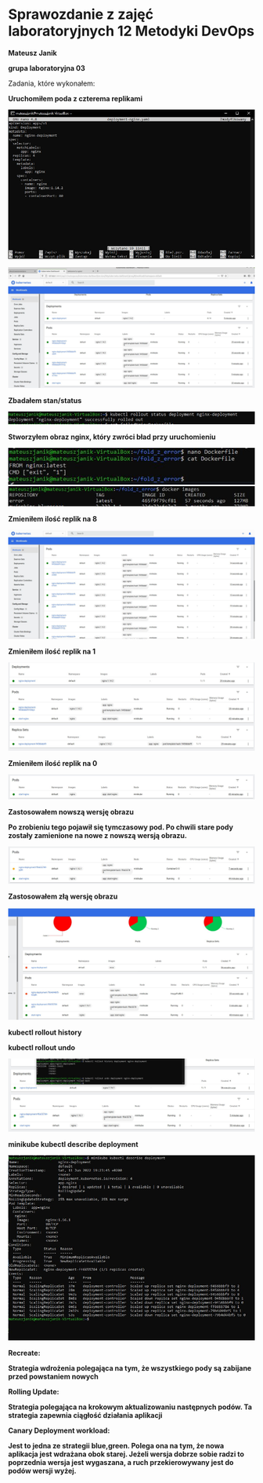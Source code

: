 <h1>Sprawozdanie z zajęć laboratoryjnych 12 Metodyki DevOps</h1>
<strong>Mateusz Janik</strong>

<strong>grupa laboratoryjna 03</strong>

Zadania, które wykonałem:

<strong>
Uruchomiłem poda z czterema replikami

![Image](1s.JPG " ")

![Image](2s.JPG " ")

Zbadałem stan/status

![Image](2s_2.JPG " ")

Stworzyłem obraz nginx, który zwróci bład przy uruchomieniu

![Image](3s_pop.JPG " ")
![Image](4s.JPG " ")

Zmieniłem ilość replik na 8

![Image](5s.JPG " ")

Zmieniłem ilość replik na 1

![Image](6s.JPG " ")

Zmieniłem ilość replik na 0

![Image](7s.JPG " ")

Zastosowałem nowszą wersję obrazu

Po zrobieniu tego pojawił się tymczasowy pod. Po chwili stare pody zostały zamienione na nowe z nowszą wersją obrazu.

![Image](8s.JPG " ")

Zastosowałem złą wersję obrazu

![Image](9s.JPG " ")

kubectl rollout history

kubectl rollout undo

![Image](10s.JPG " ")

minikube kubectl describe deployment

![Image](11s.JPG " ")

Recreate:

Strategia wdrożenia polegająca na tym, że wszystkiego pody są zabijane przed powstaniem nowych

Rolling Update:

Strategia polegająca na krokowym aktualizowaniu następnych podów.
Ta strategia zapewnia ciągłość działania aplikacji

Canary Deployment workload:

Jest to jedna ze strategii blue,green. Polega ona na tym, że nowa aplikacja jest wdrażana obok starej. Jeżeli wersja dobrze sobie radzi to poprzednia wersja jest wygaszana, a ruch przekierowywany jest do podów wersji wyżej.

